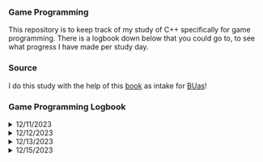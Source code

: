 ### Game Programming

This repository is to keep track of my study of C++ specifically for game programming.
There is a logbook down below that you could go to, to see what progress I have made per study day.

### Source
I do this study with the help of this [book](https://www.amazon.com/-/en/Michael-Dawson/dp/1305109910) as intake for [BUas](https://www.buas.nl/en/programmes/creative-media-and-game-technologies)!

### Game Programming Logbook

<details>
<summary>12/11/2023</summary>
  Started with study, introducion is about variables and ISO standard.

  Just learned the following:
  + short, recude the total number of values a variable can hold
  + long, increase the total number of values a variable can hold. Long is also able to modify doubles
  + unsigned, can only store integer of positive value
  + signed, can hold both negative and positive values of an integer, DEFAULT
  + typedef, is often used to create shorter names for types with long names. 
    E.x; typedef unsigned short int ushort;
         ushort score = 10;
  
  Created a small user based adventure program, and finished up some exercises of Chapter 1.
  I feel like I made a lot of progress due to this!
</details>

<details>
  <summary>12/12/2023</summary>
    Started with Chapter 2, it was about if statements and do-while loops. 
    Next up are the exercises as I finished up the theory.
    Finished up the exercises, I made sure to make it a [release](https://github.com/NiekMSoftware/GameProgramming/releases/tag/v1.0.1) as well! There were currently no bugs found, as it is a basic program.
</details>

<details>
  <summary>12/13/2023</summary>
    Started and finished chapter 3, it was about the usages of arrays and strings. How to check it's length and replace certain items from the arrays.
    Final project of the chapter was to create a [Word Jumble](https://github.com/NiekMSoftware/GameProgramming/releases/tag/v1.0.0-wordjumble) project. I have finished it also with release now.
</details>

<details>
  <summary>12/15/2023</summary>
    Created and started working on chapter 4. Down below is all what was being taught!
  
  <details>
    <summary>Chapter 4.1 | Vector</summary>
      Got taught about vectors (List in C# terms), the push_back function and pop_back basically.
  </details>
  <details>
    <summary>Chapter 4.2 | Iterators </summary>
      Learned about iterators and how to use them, book summarized them as a Post-It note for the index.
  </details>
</details>
